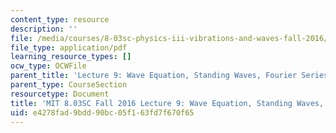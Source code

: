 ```yaml
---
content_type: resource
description: ''
file: /media/courses/8-03sc-physics-iii-vibrations-and-waves-fall-2016/e4278fad9bdd90bc05f163fd7f670f65_MIT8_03SCF16_Lec9.pdf
file_type: application/pdf
learning_resource_types: []
ocw_type: OCWFile
parent_title: 'Lecture 9: Wave Equation, Standing Waves, Fourier Series'
parent_type: CourseSection
resourcetype: Document
title: 'MIT 8.03SC Fall 2016 Lecture 9: Wave Equation, Standing Waves, Fourier Series'
uid: e4278fad-9bdd-90bc-05f1-63fd7f670f65
---
```

